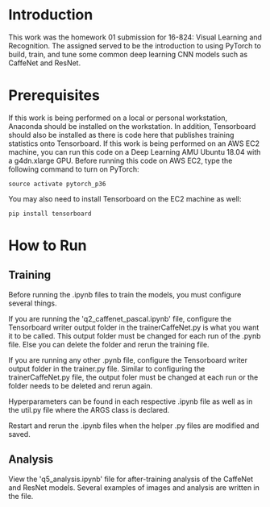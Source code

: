 # Introduction

This work was the homework 01 submission for 16-824: Visual Learning and Recognition. The assigned served to be the introduction to using PyTorch to build, train, and tune some common deep learning CNN models such as CaffeNet and ResNet.

# Prerequisites

If this work is being performed on a local or personal workstation, Anaconda should be installed on the workstation. In addition, Tensorboard should also be installed as there is code here that publishes training statistics onto Tensorboard. If this work is being performed on an AWS EC2 machine, you can run this code on a Deep Learning AMU Ubuntu 18.04 with a g4dn.xlarge GPU. Before running this code on AWS EC2, type the following command to turn on PyTorch:

~~~
source activate pytorch_p36
~~~

You may also need to install Tensorboard on the EC2 machine as well:

~~~
pip install tensorboard
~~~

# How to Run

## Training

Before running the .ipynb files to train the models, you must configure several things.

If you are running the 'q2_caffenet_pascal.ipynb' file, configure the Tensorboard writer output folder in the trainerCaffeNet.py is what you want it to be called. This output folder must be changed for each run of the .pynb file. Else you can delete the folder and rerun the training file.

If you are running any other .pynb file, configure the Tensorboard writer output folder in the trainer.py file. Similar to configuring the trainerCaffeNet.py file, the output foler must be changed at each run or the folder needs to be deleted and rerun again. 

Hyperparameters can be found in each respective .ipynb file as well as in the util.py file where the ARGS class is declared.

Restart and rerun the .ipynb files when the helper .py files are modified and saved. 

## Analysis

View the 'q5_analysis.ipynb' file for after-training analysis of the CaffeNet and ResNet models. Several examples of images and analysis are written in the file.